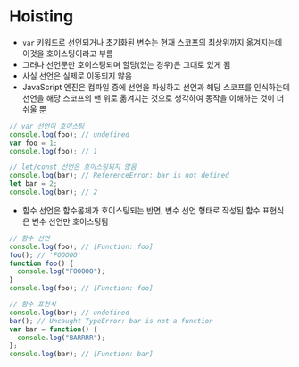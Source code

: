 # Hoisting
- `var` 키워드로 선언되거나 초기화된 변수는 현재 스코프의 최상위까지 옮겨지는데 이것을 호이스팅이라고 부름
- 그러나 선언문만 호이스팅되며 할당(있는 경우)은 그대로 있게 됨
- 사실 선언은 실제로 이동되지 않음
- JavaScript 엔진은 컴파일 중에 선언을 파싱하고 선언과 해당 스코프를 인식하는데 선언을 해당 스코프의 맨 위로 옮겨지는 것으로 생각하여 동작을 이해하는 것이 더 쉬울 뿐

```js
// var 선언이 호이스팅
console.log(foo); // undefined
var foo = 1;
console.log(foo); // 1

// let/const 선언은 호이스팅되지 않음
console.log(bar); // ReferenceError: bar is not defined
let bar = 2;
console.log(bar); // 2
```

- 함수 선언은 함수몸체가 호이스팅되는 반면, 변수 선언 형태로 작성된 함수 표현식은 변수 선언만 호이스팅됨
```js
// 함수 선언
console.log(foo); // [Function: foo]
foo(); // 'FOOOOO'
function foo() {
  console.log("FOOOOO");
}
console.log(foo); // [Function: foo]

// 함수 표현식
console.log(bar); // undefined
bar(); // Uncaught TypeError: bar is not a function
var bar = function() {
  console.log("BARRRR");
};
console.log(bar); // [Function: bar]

```


